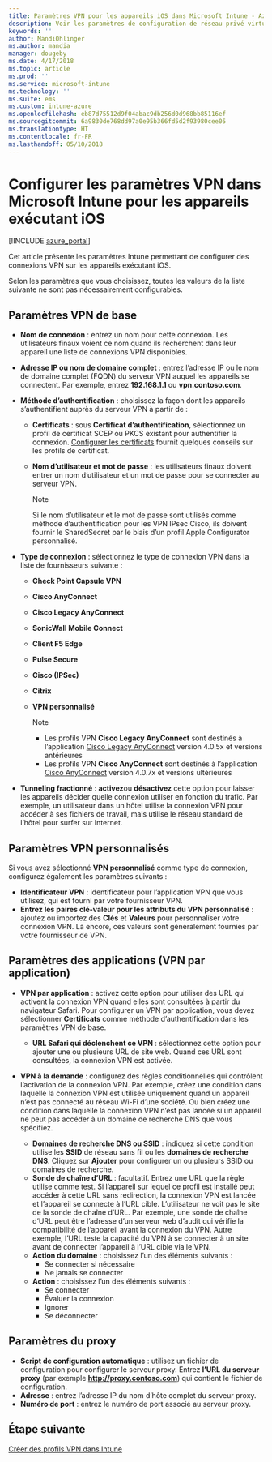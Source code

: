 ```yaml
---
title: Paramètres VPN pour les appareils iOS dans Microsoft Intune - Azure | Microsoft Docs
description: Voir les paramètres de configuration de réseau privé virtuel (VPN) disponibles, notamment les détails de la connexion, les méthodes d’authentification et la tunnelisation fractionnée, dans les paramètres de base ; les paramètres VPN personnalisés avec l’identificateur et les paires clé-valeur ; les paramètres VPN par application qui incluent des URL Safari et des réseaux VPN à la demande avec SSID ou domaines de recherche DNS ; et les paramètres de proxy pour inclure un script de configuration, une adresse IP ou de nom de domaine complet et le port TCP dans Microsoft Intune sur les appareils exécutant iOS.
keywords: ''
author: MandiOhlinger
ms.author: mandia
manager: dougeby
ms.date: 4/17/2018
ms.topic: article
ms.prod: ''
ms.service: microsoft-intune
ms.technology: ''
ms.suite: ems
ms.custom: intune-azure
ms.openlocfilehash: eb87d75512d9f04abac9db256d0d968bb85116ef
ms.sourcegitcommit: 6a9830de768dd97a0e95b366fd5d2f93980cee05
ms.translationtype: HT
ms.contentlocale: fr-FR
ms.lasthandoff: 05/10/2018
---
```

# <a name="configure-vpn-settings-in-microsoft-intune-for-devices-running-ios"></a>Configurer les paramètres VPN dans Microsoft Intune pour les appareils exécutant iOS

[!INCLUDE [azure_portal](./includes/azure_portal.md)]

Cet article présente les paramètres Intune permettant de configurer des connexions VPN sur les appareils exécutant iOS.

Selon les paramètres que vous choisissez, toutes les valeurs de la liste suivante ne sont pas nécessairement configurables.

## <a name="base-vpn-settings"></a>Paramètres VPN de base

- **Nom de connexion** : entrez un nom pour cette connexion. Les utilisateurs finaux voient ce nom quand ils recherchent dans leur appareil une liste de connexions VPN disponibles.
- **Adresse IP ou nom de domaine complet** : entrez l’adresse IP ou le nom de domaine complet (FQDN) du serveur VPN auquel les appareils se connectent. Par exemple, entrez **192.168.1.1** ou **vpn.contoso.com**.
- **Méthode d’authentification** : choisissez la façon dont les appareils s’authentifient auprès du serveur VPN à partir de :
  - **Certificats** : sous **Certificat d’authentification**, sélectionnez un profil de certificat SCEP ou PKCS existant pour authentifier la connexion. [Configurer les certificats](certificates-configure.md) fournit quelques conseils sur les profils de certificat.
  - **Nom d’utilisateur et mot de passe** : les utilisateurs finaux doivent entrer un nom d’utilisateur et un mot de passe pour se connecter au serveur VPN.

    > [!NOTE]
    > Si le nom d’utilisateur et le mot de passe sont utilisés comme méthode d’authentification pour les VPN IPsec Cisco, ils doivent fournir le SharedSecret par le biais d’un profil Apple Configurator personnalisé.
  
- **Type de connexion** : sélectionnez le type de connexion VPN dans la liste de fournisseurs suivante :
  - **Check Point Capsule VPN**
  - **Cisco AnyConnect**
  - **Cisco Legacy AnyConnect**
  - **SonicWall Mobile Connect**
  - **Client F5 Edge**
  - **Pulse Secure**
  - **Cisco (IPSec)**
  - **Citrix**
  - **VPN personnalisé**

    > [!NOTE]
    > - Les profils VPN **Cisco Legacy AnyConnect** sont destinés à l’application [Cisco Legacy AnyConnect](https://itunes.apple.com/app/cisco-legacy-anyconnect/id392790924) version 4.0.5x et versions antérieures
    > - Les profils VPN **Cisco AnyConnect** sont destinés à l’application [Cisco AnyConnect](https://itunes.apple.com/app/cisco-anyconnect/id1135064690) version 4.0.7x et versions ultérieures

- **Tunneling fractionné** : **activez**ou **désactivez** cette option pour laisser les appareils décider quelle connexion utiliser en fonction du trafic. Par exemple, un utilisateur dans un hôtel utilise la connexion VPN pour accéder à ses fichiers de travail, mais utilise le réseau standard de l’hôtel pour surfer sur Internet.

## <a name="custom-vpn-settings"></a>Paramètres VPN personnalisés

Si vous avez sélectionné **VPN personnalisé** comme type de connexion, configurez également les paramètres suivants :

- **Identificateur VPN** : identificateur pour l’application VPN que vous utilisez, qui est fourni par votre fournisseur VPN.
- **Entrez les paires clé-valeur pour les attributs du VPN personnalisé** : ajoutez ou importez des **Clés** et **Valeurs** pour personnaliser votre connexion VPN. Là encore, ces valeurs sont généralement fournies par votre fournisseur de VPN.

## <a name="apps-per-app-vpn-settings"></a>Paramètres des applications (VPN par application)

- **VPN par application** : activez cette option pour utiliser des URL qui activent la connexion VPN quand elles sont consultées à partir du navigateur Safari. Pour configurer un VPN par application, vous devez sélectionner **Certificats** comme méthode d’authentification dans les paramètres VPN de base.
  - **URL Safari qui déclenchent ce VPN** : sélectionnez cette option pour ajouter une ou plusieurs URL de site web. Quand ces URL sont consultées, la connexion VPN est activée.

- **VPN à la demande** : configurez des règles conditionnelles qui contrôlent l’activation de la connexion VPN. Par exemple, créez une condition dans laquelle la connexion VPN est utilisée uniquement quand un appareil n’est pas connecté au réseau Wi-Fi d’une société. Ou bien créez une condition dans laquelle la connexion VPN n’est pas lancée si un appareil ne peut pas accéder à un domaine de recherche DNS que vous spécifiez.

  - **Domaines de recherche DNS ou SSID** : indiquez si cette condition utilise les **SSID** de réseau sans fil ou les **domaines de recherche DNS**. Cliquez sur **Ajouter** pour configurer un ou plusieurs SSID ou domaines de recherche.
  - **Sonde de chaîne d’URL** : facultatif. Entrez une URL que la règle utilise comme test. Si l’appareil sur lequel ce profil est installé peut accéder à cette URL sans redirection, la connexion VPN est lancée et l’appareil se connecte à l’URL cible. L’utilisateur ne voit pas le site de la sonde de chaîne d’URL. Par exemple, une sonde de chaîne d’URL peut être l’adresse d’un serveur web d’audit qui vérifie la compatibilité de l’appareil avant la connexion du VPN. Autre exemple, l’URL teste la capacité du VPN à se connecter à un site avant de connecter l’appareil à l’URL cible via le VPN.
  - **Action du domaine** : choisissez l’un des éléments suivants :
    - Se connecter si nécessaire
    - Ne jamais se connecter
  - **Action** : choisissez l’un des éléments suivants :
    - Se connecter
    - Évaluer la connexion
    - Ignorer
    - Se déconnecter

## <a name="proxy-settings"></a>Paramètres du proxy

- **Script de configuration automatique** : utilisez un fichier de configuration pour configurer le serveur proxy. Entrez **l’URL du serveur proxy** (par exemple **http://proxy.contoso.com**) qui contient le fichier de configuration.
- **Adresse** : entrez l’adresse IP du nom d’hôte complet du serveur proxy.
- **Numéro de port** : entrez le numéro de port associé au serveur proxy.

## <a name="next-step"></a>Étape suivante
[Créer des profils VPN dans Intune](vpn-settings-configure.md)
